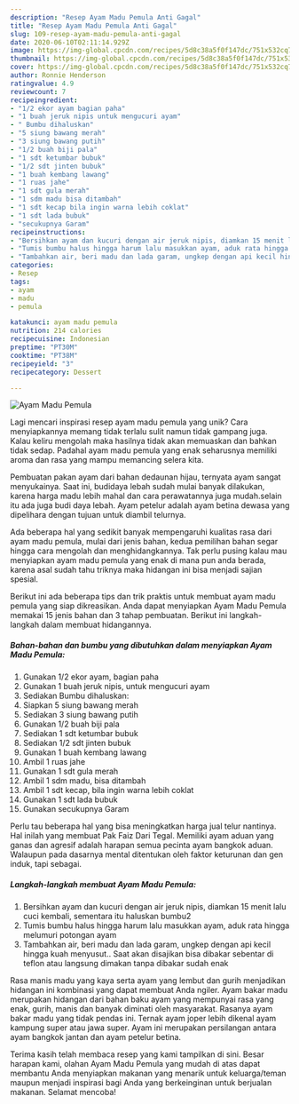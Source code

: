 ```yaml
---
description: "Resep Ayam Madu Pemula Anti Gagal"
title: "Resep Ayam Madu Pemula Anti Gagal"
slug: 109-resep-ayam-madu-pemula-anti-gagal
date: 2020-06-10T02:11:14.929Z
image: https://img-global.cpcdn.com/recipes/5d8c38a5f0f147dc/751x532cq70/ayam-madu-pemula-foto-resep-utama.jpg
thumbnail: https://img-global.cpcdn.com/recipes/5d8c38a5f0f147dc/751x532cq70/ayam-madu-pemula-foto-resep-utama.jpg
cover: https://img-global.cpcdn.com/recipes/5d8c38a5f0f147dc/751x532cq70/ayam-madu-pemula-foto-resep-utama.jpg
author: Ronnie Henderson
ratingvalue: 4.9
reviewcount: 7
recipeingredient:
- "1/2 ekor ayam bagian paha"
- "1 buah jeruk nipis untuk mengucuri ayam"
- " Bumbu dihaluskan"
- "5 siung bawang merah"
- "3 siung bawang putih"
- "1/2 buah biji pala"
- "1 sdt ketumbar bubuk"
- "1/2 sdt jinten bubuk"
- "1 buah kembang lawang"
- "1 ruas jahe"
- "1 sdt gula merah"
- "1 sdm madu bisa ditambah"
- "1 sdt kecap bila ingin warna lebih coklat"
- "1 sdt lada bubuk"
- "secukupnya Garam"
recipeinstructions:
- "Bersihkan ayam dan kucuri dengan air jeruk nipis, diamkan 15 menit lalu cuci kembali, sementara itu haluskan bumbu2"
- "Tumis bumbu halus hingga harum lalu masukkan ayam, aduk rata hingga melumuri potongan ayam"
- "Tambahkan air, beri madu dan lada garam, ungkep dengan api kecil hingga kuah menyusut.. Saat akan disajikan bisa dibakar sebentar di teflon atau langsung dimakan tanpa dibakar sudah enak"
categories:
- Resep
tags:
- ayam
- madu
- pemula

katakunci: ayam madu pemula 
nutrition: 214 calories
recipecuisine: Indonesian
preptime: "PT30M"
cooktime: "PT38M"
recipeyield: "3"
recipecategory: Dessert

---
```



![Ayam Madu Pemula](https://img-global.cpcdn.com/recipes/5d8c38a5f0f147dc/751x532cq70/ayam-madu-pemula-foto-resep-utama.jpg)

Lagi mencari inspirasi resep ayam madu pemula yang unik? Cara menyiapkannya memang tidak terlalu sulit namun tidak gampang juga. Kalau keliru mengolah maka hasilnya tidak akan memuaskan dan bahkan tidak sedap. Padahal ayam madu pemula yang enak seharusnya memiliki aroma dan rasa yang mampu memancing selera kita.

Pembuatan pakan ayam dari bahan dedaunan hijau, ternyata ayam sangat menyukainya. Saat ini, budidaya lebah sudah mulai banyak dilakukan, karena harga madu lebih mahal dan cara perawatannya juga mudah.selain itu ada juga budi daya lebah. Ayam petelur adalah ayam betina dewasa yang dipelihara dengan tujuan untuk diambil telurnya.

Ada beberapa hal yang sedikit banyak mempengaruhi kualitas rasa dari ayam madu pemula, mulai dari jenis bahan, kedua pemilihan bahan segar hingga cara mengolah dan menghidangkannya. Tak perlu pusing kalau mau menyiapkan ayam madu pemula yang enak di mana pun anda berada, karena asal sudah tahu triknya maka hidangan ini bisa menjadi sajian spesial.


Berikut ini ada beberapa tips dan trik praktis untuk membuat ayam madu pemula yang siap dikreasikan. Anda dapat menyiapkan Ayam Madu Pemula memakai 15 jenis bahan dan 3 tahap pembuatan. Berikut ini langkah-langkah dalam membuat hidangannya.

<!--inarticleads1-->

##### Bahan-bahan dan bumbu yang dibutuhkan dalam menyiapkan Ayam Madu Pemula:

1. Gunakan 1/2 ekor ayam, bagian paha
1. Gunakan 1 buah jeruk nipis, untuk mengucuri ayam
1. Sediakan  Bumbu dihaluskan:
1. Siapkan 5 siung bawang merah
1. Sediakan 3 siung bawang putih
1. Gunakan 1/2 buah biji pala
1. Sediakan 1 sdt ketumbar bubuk
1. Sediakan 1/2 sdt jinten bubuk
1. Gunakan 1 buah kembang lawang
1. Ambil 1 ruas jahe
1. Gunakan 1 sdt gula merah
1. Ambil 1 sdm madu, bisa ditambah
1. Ambil 1 sdt kecap, bila ingin warna lebih coklat
1. Gunakan 1 sdt lada bubuk
1. Gunakan secukupnya Garam


Perlu tau beberapa hal yang bisa meningkatkan harga jual telur nantinya. Hal inilah yang membuat Pak Faiz Dari Tegal. Memiliki ayam aduan yang ganas dan agresif adalah harapan semua pecinta ayam bangkok aduan. Walaupun pada dasarnya mental ditentukan oleh faktor keturunan dan gen induk, tapi sebagai. 

<!--inarticleads2-->

##### Langkah-langkah membuat Ayam Madu Pemula:

1. Bersihkan ayam dan kucuri dengan air jeruk nipis, diamkan 15 menit lalu cuci kembali, sementara itu haluskan bumbu2
1. Tumis bumbu halus hingga harum lalu masukkan ayam, aduk rata hingga melumuri potongan ayam
1. Tambahkan air, beri madu dan lada garam, ungkep dengan api kecil hingga kuah menyusut.. Saat akan disajikan bisa dibakar sebentar di teflon atau langsung dimakan tanpa dibakar sudah enak


Rasa manis madu yang kaya serta ayam yang lembut dan gurih menjadikan hidangan ini kombinasi yang dapat membuat Anda ngiler. Ayam bakar madu merupakan hidangan dari bahan baku ayam yang mempunyai rasa yang enak, gurih, manis dan banyak diminati oleh masyarakat. Rasanya ayam bakar madu yang tidak pendas ini. Ternak ayam joper lebih dikenal ayam kampung super atau jawa super. Ayam ini merupakan persilangan antara ayam bangkok jantan dan ayam petelur betina. 

Terima kasih telah membaca resep yang kami tampilkan di sini. Besar harapan kami, olahan Ayam Madu Pemula yang mudah di atas dapat membantu Anda menyiapkan makanan yang menarik untuk keluarga/teman maupun menjadi inspirasi bagi Anda yang berkeinginan untuk berjualan makanan. Selamat mencoba!
